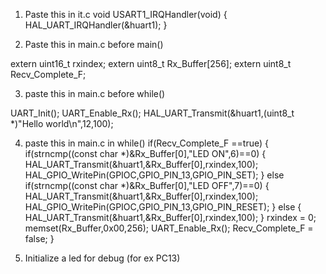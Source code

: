 1. Paste this in it.c
void USART1_IRQHandler(void)
{
	HAL_UART_IRQHandler(&huart1);
}

2. Paste this in main.c before main()

extern uint16_t rxindex;
extern uint8_t Rx_Buffer[256];
extern uint8_t Recv_Complete_F;

3. paste this in main.c before while()

UART_Init();
UART_Enable_Rx();
HAL_UART_Transmit(&huart1,(uint8_t *)"Hello world\n",12,100);
  
  4. paste this in main.c in while()
 if(Recv_Complete_F ==true)
 {
   if(strncmp((const char  *)&Rx_Buffer[0],"LED ON",6)==0)
   {
     HAL_UART_Transmit(&huart1,&Rx_Buffer[0],rxindex,100);
     HAL_GPIO_WritePin(GPIOC,GPIO_PIN_13,GPIO_PIN_SET);
   }
   else if(strncmp((const char  *)&Rx_Buffer[0],"LED OFF",7)==0)
   {
     HAL_UART_Transmit(&huart1,&Rx_Buffer[0],rxindex,100);
     HAL_GPIO_WritePin(GPIOC,GPIO_PIN_13,GPIO_PIN_RESET);
   }
   else
   {
     HAL_UART_Transmit(&huart1,&Rx_Buffer[0],rxindex,100);
   }
   rxindex = 0;
   memset(Rx_Buffer,0x00,256);
   UART_Enable_Rx();
   Recv_Complete_F = false;
 }
 
 5. Initialize a led for debug (for ex PC13)
